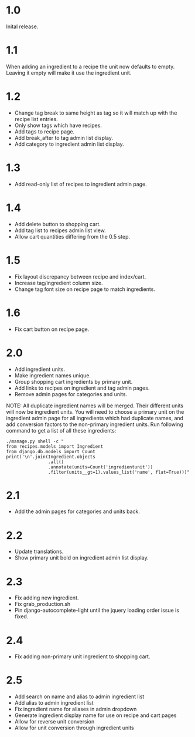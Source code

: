 1.0
===
Inital release.

1.1
===
When adding an ingredient to a recipe the unit now defaults to empty. Leaving it empty will make it use the ingredient unit.

1.2
===
* Change tag break to same height as tag so it will match up with the recipe list entries.
* Only show tags which have recipes.
* Add tags to recipe page.
* Add break_after to tag admin list display.
* Add category to ingredient admin list display.

1.3
===
* Add read-only list of recipes to ingredient admin page.

1.4
===
* Add delete button to shopping cart.
* Add tag list to recipes admin list view.
* Allow cart quantities differing from the 0.5 step.

1.5
===
* Fix layout discrepancy between recipe and index/cart.
* Increase tag/ingredient column size.
* Change tag font size on recipe page to match ingredients.

1.6
===
* Fix cart button on recipe page.

2.0
===
* Add ingredient units.
* Make ingredient names unique.
* Group shopping cart ingredients by primary unit.
* Add links to recipes on ingredient and tag admin pages.
* Remove admin pages for categories and units.

NOTE:
All duplicate ingredient names will be merged. Their different units will now be ingredient units.
You will need to choose a primary unit on the ingredient admin page for all ingredients which had duplicate names, and add conversion factors to the non-primary ingredient units.
Run following command to get a list of all these ingredients:
```
./manage.py shell -c "
from recipes.models import Ingredient
from django.db.models import Count
print('\n'.join(Ingredient.objects
                .all()
                .annotate(units=Count('ingredientunit'))
                .filter(units__gt=1).values_list('name', flat=True)))"
```

2.1
===
* Add the admin pages for categories and units back.

2.2
===
* Update translations.
* Show primary unit bold on ingredient admin list display.

2.3
===
* Fix adding new ingredient.
* Fix grab_production.sh
* Pin django-autocomplete-light until the jquery loading order issue is fixed.

2.4
===
* Fix adding non-primary unit ingredient to shopping cart.

2.5
===
* Add search on name and alias to admin ingredient list
* Add alias to admin ingredient list
* Fix ingredient name for aliases in admin dropdown
* Generate ingredient display name for use on recipe and cart pages
* Allow for reverse unit conversion
* Allow for unit conversion through ingredient units
